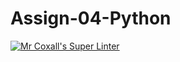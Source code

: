 # Assign-04-Python

[![Mr Coxall's Super Linter](https://github.com/Miles410/Assign-04-Python/workflows/Mr%20Coxall's%20Super%20Linter/badge.svg)](https://github.com/Miles410/Assign-04-Python/actions/)
